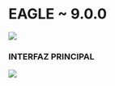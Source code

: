 # EAGLE ~ 9.0.0

![](img/Pasted%20image%2020230129211121.png)


### INTERFAZ PRINCIPAL

![](img/Pasted%20image%2020230129211156.png)

